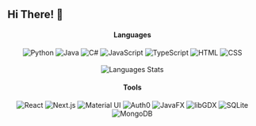## Hi There! 👋

<h4 align='center'>Languages</h4>
<p align='center'>
  <img alt='Python' src='https://img.shields.io/badge/Python-3776AB?style=for-the-badge&logo=python&logoColor=FFFFFF' />
  <img alt='Java' src='https://img.shields.io/badge/Java-ED8B00?style=for-the-badge&logo=java&logoColor=FFFFFF' />
  <img alt='C#' src='https://img.shields.io/badge/C_Sharp-239120?style=for-the-badge&logo=csharp&logoColor=FFFFFF' />
  <img alt='JavaScript' src='https://img.shields.io/badge/JavaScript-F7DF1E?style=for-the-badge&logo=javascript&logoColor=000000' />
  <img alt='TypeScript' src='https://img.shields.io/badge/TypeScript-00599C?style=for-the-badge&logo=typescript&logoColor=FFFFFF' />
  <img alt='HTML' src='https://img.shields.io/badge/HTML-E34C26?style=for-the-badge&logo=html5&logoColor=FFFFFF' />
  <img alt='CSS' src='https://img.shields.io/badge/CSS-264dE4?style=for-the-badge&logo=css3&logoColor=FFFFFF' />
  </br>
  </br>
  <img alt='Languages Stats' src='https://github-readme-stats.vercel.app/api/top-langs/?username=sigevio&layout=compact&border_color=30363d&hide_title=true&text_color=888&bg_color=ffffff00)](https://github.com/sigevio/github-readme-stats' />
</p>

<h4 align='center'>Tools</h4>
<p align='center'>
  <img alt='React' src='https://img.shields.io/badge/React-61DBFB?style=for-the-badge&logo=react&logoColor=000000' />
  <img alt='Next.js' src='https://img.shields.io/badge/Next.js-FFFFFF?style=for-the-badge&logo=next.js&logoColor=000000' />
  <img alt='Material UI' src='https://img.shields.io/badge/Material UI-2196F3?style=for-the-badge&logo=mui&logoColor=FFFFFF' />
  <img alt='Auth0' src='https://img.shields.io/badge/Auth0-EB5424?style=for-the-badge&logo=auth0&logoColor=FFFFFF' />
  <img alt='JavaFX' src='https://img.shields.io/badge/JavaFX-ED8B00?style=for-the-badge&logo=javafx&logoColor=FFFFFF' />
  <img alt='libGDX' src='https://img.shields.io/badge/libGDX-e74A45?style=for-the-badge&logo=libgdx&logoColor=FFFFFF' />
  <img alt='SQLite' src='https://img.shields.io/badge/SQLite-003B57?style=for-the-badge&logo=sqlite&logoColor=FFFFFF' />
  <img alt='MongoDB' src='https://img.shields.io/badge/MongoDB-47A248?style=for-the-badge&logo=mongodb&logoColor=FFFFFF' />
</p>

<!--
**Sigevio/sigevio** is a ✨ _special_ ✨ repository because its `README.md` (this file) appears on your GitHub profile.

Here are some ideas to get you started:

- 🔭 I’m currently working on ...
- 🌱 I’m currently learning ...
- 👯 I’m looking to collaborate on ...
- 🤔 I’m looking for help with ...
- 💬 Ask me about ...
- 📫 How to reach me: ...
- 😄 Pronouns: ...
- ⚡ Fun fact: ...
-->
